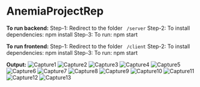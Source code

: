 # AnemiaProjectRep

**To run backend:**
Step-1: Redirect to the folder ` /server`
Step-2: To install dependencies: npm install
Step-3:  To run: npm start

**To run frontend:**
Step-1: Redirect to the folder ` /client`
Step-2: To install dependencies: npm install
Step-3:  To run: npm start

**Output:**
![Capture1](https://user-images.githubusercontent.com/67535751/163583929-8f07de3b-c878-4e30-806e-4a11a5ba52ad.PNG)
![Capture2](https://user-images.githubusercontent.com/67535751/163583936-d8292212-5559-41fa-bd8d-14a6ef2c09b5.PNG)
![Capture3](https://user-images.githubusercontent.com/67535751/163583940-484cc3cb-6269-470a-acba-39012eed4342.PNG)
![Capture4](https://user-images.githubusercontent.com/67535751/163583947-920b6c2e-e037-4fb4-8356-4b0a7aaf81a1.PNG)
![Capture5](https://user-images.githubusercontent.com/67535751/163583949-564e0ebd-0c65-4252-a47a-eb6f2d64d944.PNG)
![Capture6](https://user-images.githubusercontent.com/67535751/163583956-aa87fbae-024d-4b57-9570-afb8fd2a80da.PNG)
![Capture7](https://user-images.githubusercontent.com/67535751/163583961-212e59a7-353d-4455-8a73-cd90fce8bef6.PNG)
![Capture8](https://user-images.githubusercontent.com/67535751/163583968-2364af53-495c-4562-ab63-fe21e4f3c116.PNG)
![Capture9](https://user-images.githubusercontent.com/67535751/163583971-4163375b-d22b-4d07-89b4-abe7e3ce0157.PNG)
![Capture10](https://user-images.githubusercontent.com/67535751/163583977-2c4ade10-a27a-457c-b6e0-03972c5d2643.PNG)
![Capture11](https://user-images.githubusercontent.com/67535751/163583979-68ccdd8d-b765-408a-9055-67b3bacdf378.PNG)
![Capture12](https://user-images.githubusercontent.com/67535751/163583984-b578c5ab-c7be-4308-9988-e9dbcea2c924.PNG)
![Capture13](https://user-images.githubusercontent.com/67535751/163583989-0977e2dc-0877-4991-9aaa-d7601b90d72d.PNG)
